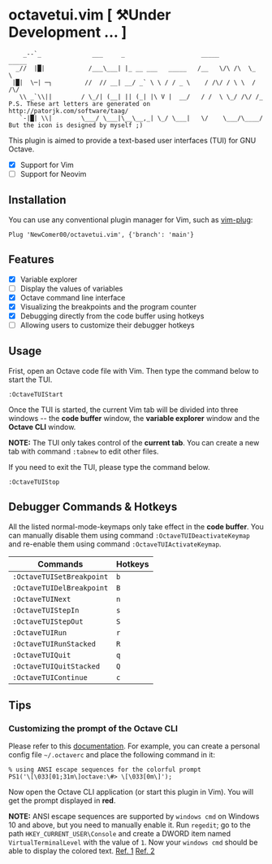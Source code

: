 # octavetui.vim [ ⚒Under Development ... ]
```
    _--`_              ___     _                     _____        _____
  _//  |█|            /___\___| |_ __ ___   _____   /__   \/\ /\  \_   \
 |█|  \─| ─┐         //  // __| __/ _` \ \ / / _ \    / /\/ / \ \  / /\/
   \\ _`\\||        / \_/| (__| || (_| |\ V |  __/   / /  \ \_/ /\/ /_                P.S. These art letters are generated on http://patorjk.com/software/taag/
   `-|█| \\|        \___/ \___|\__\__,_| \_/ \___|   \/    \___/\____/                        But the icon is designed by myself ;)
```

This plugin is aimed to provide a text-based user interfaces (TUI) for GNU Octave.

- [x] Support for Vim
- [ ] Support for Neovim

## Installation
You can use any conventional plugin manager for Vim, such as [vim-plug](https://github.com/junegunn/vim-plug):
```vim
Plug 'NewComer00/octavetui.vim', {'branch': 'main'}
```

## Features
- [x] Variable explorer
- [ ] Display the values of variables
- [x] Octave command line interface
- [x] Visualizing the breakpoints and the program counter
- [x] Debugging directly from the code buffer using hotkeys
- [ ] Allowing users to customize their debugger hotkeys

## Usage
Frist, open an Octave code file with Vim. Then type the command below to start the TUI.
```vim
:OctaveTUIStart
```

Once the TUI is started, the current Vim tab will be divided into three windows -- the **code buffer** window, the **variable explorer** window and the **Octave CLI** window.

**NOTE:** The TUI only takes control of the **current tab**. You can create a new tab with command `:tabnew` to edit other files.

If you need to exit the TUI, please type the command below.
```vim
:OctaveTUIStop
```

## Debugger Commands & Hotkeys
All the listed normal-mode-keymaps only take effect in the **code buffer**. You can manually disable them using command `:OctaveTUIDeactivateKeymap` and re-enable them using command `:OctaveTUIActivateKeymap`.

Commands                  | Hotkeys
--------------------------|--------
`:OctaveTUISetBreakpoint` | `b`
`:OctaveTUIDelBreakpoint` | `B`
`:OctaveTUINext`          | `n`
`:OctaveTUIStepIn`        | `s`
`:OctaveTUIStepOut`       | `S`
`:OctaveTUIRun`           | `r`
`:OctaveTUIRunStacked`    | `R`
`:OctaveTUIQuit`          | `q`
`:OctaveTUIQuitStacked`   | `Q`
`:OctaveTUIContinue`      | `c`

## Tips
### Customizing the prompt of the Octave CLI
Please refer to this [documentation](https://docs.octave.org/latest/Customizing-the-Prompt.html). For example, you can create a personal config file `~/.octaverc` and place the following command in it:
```
% using ANSI escape sequences for the colorful prompt
PS1('\[\033[01;31m\]octave:\#> \[\033[0m\]');
```
Now open the Octave CLI application (or start this plugin in Vim). You will get the prompt displayed in **red**.

**NOTE:** ANSI escape sequences are supported by `windows cmd` on Windows 10 and above, but you need to manually enable it. Run `regedit`; go to the path `HKEY_CURRENT_USER\Console` and create a DWORD item named `VirtualTerminalLevel` with the value of `1`. Now your `windows cmd` should be able to display the colored text. [Ref. 1](https://learn.microsoft.com/en-us/windows/console/console-virtual-terminal-sequences) [Ref. 2](https://ss64.com/nt/syntax-ansi.html)
